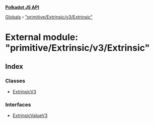 **[Polkadot JS API](../README.md)**

[Globals](../globals.md) › ["primitive/Extrinsic/v3/Extrinsic"](_primitive_extrinsic_v3_extrinsic_.md)

# External module: "primitive/Extrinsic/v3/Extrinsic"

## Index

### Classes

* [ExtrinsicV3](../classes/_primitive_extrinsic_v3_extrinsic_.extrinsicv3.md)

### Interfaces

* [ExtrinsicValueV3](../interfaces/_primitive_extrinsic_v3_extrinsic_.extrinsicvaluev3.md)